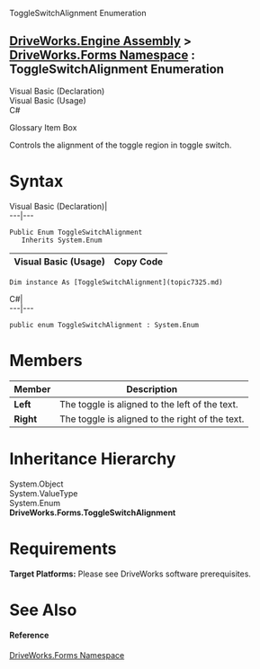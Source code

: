 ToggleSwitchAlignment Enumeration   
  
[DriveWorks.Engine Assembly](topic2156.md) > [DriveWorks.Forms Namespace](topic7266.md) : ToggleSwitchAlignment Enumeration  
---  
  
Visual Basic (Declaration)    
Visual Basic (Usage)    
C# 

Glossary Item Box

Controls the alignment of the toggle region in toggle switch. 

# Syntax

Visual Basic (Declaration)|   
---|---  
      
    
    Public Enum ToggleSwitchAlignment 
       Inherits System.Enum  
  
Visual Basic (Usage)| Copy Code  
---|---  
      
    
    Dim instance As [ToggleSwitchAlignment](topic7325.md)  
  
C#|   
---|---  
      
    
    public enum ToggleSwitchAlignment : System.Enum   
  
# Members

Member| Description  
---|---  
**Left**|  The toggle is aligned to the left of the text.  
**Right**|  The toggle is aligned to the right of the text.  
  
# Inheritance Hierarchy

System.Object  
System.ValueType  
System.Enum  
**DriveWorks.Forms.ToggleSwitchAlignment**  


# Requirements

**Target Platforms:** Please see DriveWorks software prerequisites.

# See Also

#### Reference

[DriveWorks.Forms Namespace](topic7266.md)


